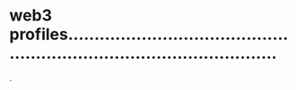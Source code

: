 # web3 profiles.............................................................................................
.
